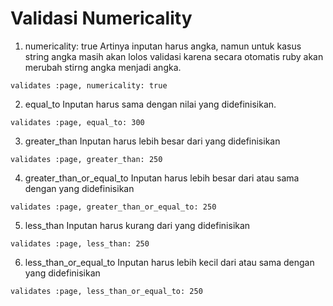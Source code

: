 # Validasi Numericality

1. numericality: true
   Artinya inputan harus angka, namun untuk kasus string angka masih akan lolos validasi karena secara otomatis ruby akan merubah stirng angka menjadi angka.

```
validates :page, numericality: true
```

2. equal_to
   Inputan harus sama dengan nilai yang didefinisikan.

```
validates :page, equal_to: 300
```

3. greater_than
   Inputan harus lebih besar dari yang didefinisikan

```
validates :page, greater_than: 250
```

4. greater_than_or_equal_to
   Inputan harus lebih besar dari atau sama dengan yang didefinisikan

```
validates :page, greater_than_or_equal_to: 250
```

5. less_than
   Inputan harus kurang dari yang didefinisikan

```
validates :page, less_than: 250
```

6. less_than_or_equal_to
   Inputan harus lebih kecil dari atau sama dengan yang didefinisikan

```
validates :page, less_than_or_equal_to: 250
```
